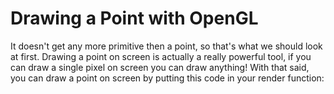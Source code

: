 # Drawing a Point with OpenGL

It doesn't get any more primitive then a point, so that's what we should look at first. Drawing a point on screen is actually a really powerful tool, if you can draw a single pixel on screen you can draw anything! With that said, you can draw a point on screen by putting this code in your render function: 